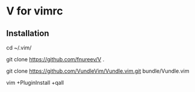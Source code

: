 # V for vimrc
## Installation
cd ~/.vim/

git clone https://github.com/fnureev/V .

git clone https://github.com/VundleVim/Vundle.vim.git bundle/Vundle.vim

vim +PluginInstall +qall

